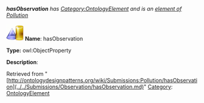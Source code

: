 ___hasObservation__ has [Category:OntologyElement](../../Category/OntologyElement.md "Category:OntologyElement") and is an [element of](../../Property/ElementOf.md "Property:ElementOf") [Pollution](../../Submissions/Pollution.md "Submissions:Pollution")_


  




[![ObjectProperty](../../images/thumb/c/c3/ObjectProperty.gif/45px-ObjectProperty.gif)](../../Image/ObjectProperty.gif.md "ObjectProperty")
__Name__: hasObservation 


__Type:__ owl:ObjectProperty 


__Description__: 





Retrieved from "[http://ontologydesignpatterns.org/wiki/Submissions:Pollution/hasObservation](../../Submissions/Observation/hasObservation.md)"
 [Category](http://ontologydesignpatterns.org/wiki/Special:Categories "Special:Categories"): [OntologyElement](../../Category/OntologyElement.md "Category:OntologyElement")